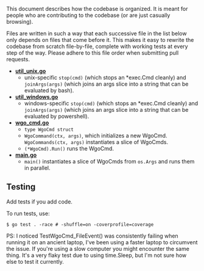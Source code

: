 This document describes how the codebase is organized. It is meant for people who are contributing to the codebase (or are just casually browsing).

Files are written in such a way that each successive file in the list below only depends on files that come before it. This makes it easy to rewrite the codebase from scratch file-by-file, complete with working tests at every step of the way. Please adhere to this file order when submitting pull requests.

- [**util_unix.go**](https://github.com/tmc/wgo/blob/main/util_unix.go)
    - unix-specific `stop(cmd)` (which stops an \*exec.Cmd cleanly) and `joinArgs(args)` (which joins an args slice into a string that can be evaluated by bash).
- [**util_windows.go**](https://github.com/tmc/wgo/blob/main/util_windows.go)
    - windows-specific `stop(cmd)` (which stops an \*exec.Cmd cleanly) and `joinArgs(args)` (which joins an args slice into a string that can be evaluated by powershell).
- [**wgo_cmd.go**](https://github.com/tmc/wgo/blob/main/wgo_cmd.go)
    - `type WgoCmd struct`
    - `WgoCommand(ctx, args)`, which initializes a new WgoCmd. `WgoCommands(ctx, args)` instantiates a slice of WgoCmds.
    - `(*WgoCmd).Run()` runs the WgoCmd.
- [**main.go**](https://github.com/tmc/wgo/blob/main/main.go)
    - `main()` instantiates a slice of WgoCmds from `os.Args` and runs them in parallel.

## Testing

Add tests if you add code.

To run tests, use:

```shell
$ go test . -race # -shuffle=on -coverprofile=coverage
```

PS: I noticed TestWgoCmd\_FileEvent() was consistently failing when running it on an ancient laptop, I've been using a faster laptop to circumvent the issue. If you're using a slow computer you might encounter the same thing. It's a very flaky test due to using time.Sleep, but I'm not sure how else to test it currently.
